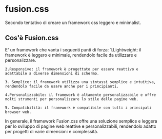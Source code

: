# fusion.css
Secondo tentativo di creare un framework css leggero e minimalist.
## Cos'è Fusion.css
E' un framework che vanta i seguenti punti di forza:
    1.Lightweight: il framework è leggero e minimale, rendendolo facile da utilizzare e personalizzare.

    2.Responsive: il framework è progettato per essere reattivo e adattabile a diverse dimensioni di schermo.

    3. Semplice: il framework utilizza una sintassi semplice e intuitiva, rendendolo facile da usare anche per i principianti.

    4.Personalizzabile: il framework è altamente personalizzabile e offre molti strumenti per personalizzare lo stile delle pagine web.

    5. Compatibilità: il framework è compatibile con tutti i principali browser web.

In generale, il framework Fusion.css offre una soluzione semplice e leggera per lo sviluppo di pagine web reattive e personalizzabili, rendendolo adatto per progetti di varie dimensioni e complessità.
